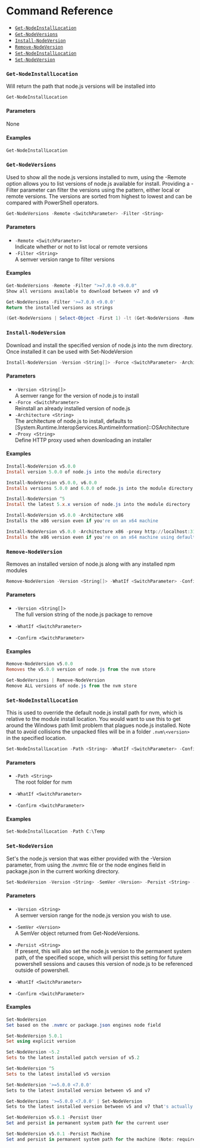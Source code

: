 <!-- This file is generated. To regenerate, run .scripts/Generate-Documentation.ps1 -->

# Command Reference

- [`Get-NodeInstallLocation`](#get-nodeinstalllocation)
- [`Get-NodeVersions`](#get-nodeversions)
- [`Install-NodeVersion`](#install-nodeversion)
- [`Remove-NodeVersion`](#remove-nodeversion)
- [`Set-NodeInstallLocation`](#set-nodeinstalllocation)
- [`Set-NodeVersion`](#set-nodeversion)

### `Get-NodeInstallLocation`
<a id="get-nodeinstalllocation"></a>

Will return the path that node.js versions will be installed into

```powershell
Get-NodeInstallLocation 
```

#### Parameters
None


#### Examples

```powershell
Get-NodeInstallLocation
```

    
### `Get-NodeVersions`
<a id="get-nodeversions"></a>

Used to show all the node.js versions installed to nvm, using the -Remote option allows you to list versions of node.js available for install. Providing a -Filter parameter can filter the versions using the pattern, either local or remote versions. The versions are sorted from highest to lowest and can be compared with PowerShell operators.

```powershell
Get-NodeVersions -Remote <SwitchParameter> -Filter <String>
```

#### Parameters
- `-Remote <SwitchParameter>`  
  Indicate whether or not to list local or remote versions
 - `-Filter <String>`  
  A semver version range to filter versions



#### Examples

```powershell
Get-NodeVersions -Remote -Filter ">=7.0.0 <9.0.0"
Show all versions available to download between v7 and v9
```

    
 
```powershell
Get-NodeVersions -Filter '>=7.0.0 <9.0.0'
Return the installed versions as strings
```

    
 
```powershell
(Get-NodeVersions | Select-Object -First 1) -lt (Get-NodeVersions -Remote | Select-Object -First 1)
```

    
### `Install-NodeVersion`
<a id="install-nodeversion"></a>

Download and install the specified version of node.js into the nvm directory. Once installed it can be used with Set-NodeVersion

```powershell
Install-NodeVersion -Version <String[]> -Force <SwitchParameter> -Architecture <String> -Proxy <String>
```

#### Parameters
- `-Version <String[]>`  
  A semver range for the version of node.js to install
 - `-Force <SwitchParameter>`  
  Reinstall an already installed version of node.js
 - `-Architecture <String>`  
  The architecture of node.js to install, defaults to [System.Runtime.InteropServices.RuntimeInformation]::OSArchitecture
 - `-Proxy <String>`  
  Define HTTP proxy used when downloading an installer



#### Examples

```powershell
Install-NodeVersion v5.0.0
Install version 5.0.0 of node.js into the module directory
```

    
 
```powershell
Install-NodeVersion v5.0.0, v6.0.0
Installs versions 5.0.0 and 6.0.0 of node.js into the module directory
```

    
 
```powershell
Install-NodeVersion ^5
Install the latest 5.x.x version of node.js into the module directory
```

    
 
```powershell
Install-NodeVersion v5.0.0 -Architecture x86
Installs the x86 version even if you're on an x64 machine
```

    
 
```powershell
Install-NodeVersion v5.0.0 -Architecture x86 -proxy http://localhost:3128
Installs the x86 version even if you're on an x64 machine using default CNTLM proxy
```

    
### `Remove-NodeVersion`
<a id="remove-nodeversion"></a>

Removes an installed version of node.js along with any installed npm modules

```powershell
Remove-NodeVersion -Version <String[]> -WhatIf <SwitchParameter> -Confirm <SwitchParameter>
```

#### Parameters
- `-Version <String[]>`  
  The full version string of the node.js package to remove
 - `-WhatIf <SwitchParameter>`  
  
 - `-Confirm <SwitchParameter>`  
  



#### Examples

```powershell
Remove-NodeVersion v5.0.0
Removes the v5.0.0 version of node.js from the nvm store
```

    
 
```powershell
Get-NodeVersions | Remove-NodeVersion
Remove ALL versions of node.js from the nvm store
```

    
### `Set-NodeInstallLocation`
<a id="set-nodeinstalllocation"></a>

This is used to override the default node.js install path for nvm, which is relative to the module install location. You would want to use this to get around the Windows path limit problem that plagues node.js installed. Note that to avoid collisions the unpacked files will be in a folder `.nvm\<version>` in the specified location.

```powershell
Set-NodeInstallLocation -Path <String> -WhatIf <SwitchParameter> -Confirm <SwitchParameter>
```

#### Parameters
- `-Path <String>`  
  The root folder for nvm
 - `-WhatIf <SwitchParameter>`  
  
 - `-Confirm <SwitchParameter>`  
  



#### Examples

```powershell
Set-NodeInstallLocation -Path C:\Temp
```

    
### `Set-NodeVersion`
<a id="set-nodeversion"></a>

Set's the node.js version that was either provided with the -Version parameter, from using the .nvmrc file or the node engines field in package.json in the current working directory.

```powershell
Set-NodeVersion -Version <String> -SemVer <Version> -Persist <String> -WhatIf <SwitchParameter> -Confirm <SwitchParameter>
```

#### Parameters
- `-Version <String>`  
  A semver version range for the node.js version you wish to use.
 - `-SemVer <Version>`  
  A SemVer object returned from Get-NodeVersions.
 - `-Persist <String>`  
  If present, this will also set the node.js version to the permanent system path, of the specified scope, which will persist this setting for future powershell sessions and causes this version of node.js to be referenced outside of powershell.
 - `-WhatIf <SwitchParameter>`  
  
 - `-Confirm <SwitchParameter>`  
  



#### Examples

```powershell
Set-NodeVersion
Set based on the .nvmrc or package.json engines node field
```

    
 
```powershell
Set-NodeVersion 5.0.1
Set using explicit version
```

    
 
```powershell
Set-NodeVersion ~5.2
Sets to the latest installed patch version of v5.2
```

    
 
```powershell
Set-NodeVersion ^5
Sets to the latest installed v5 version
```

    
 
```powershell
Set-NodeVersion '>=5.0.0 <7.0.0'
Sets to the latest installed version between v5 and v7
```

    
 
```powershell
Get-NodeVersions '>=5.0.0 <7.0.0' | Set-NodeVersion
Sets to the latest installed version between v5 and v7 that's actually installed
```

    
 
```powershell
Set-NodeVersion v5.0.1 -Persist User
Set and persist in permanent system path for the current user
```

    
 
```powershell
Set-NodeVersion v5.0.1 -Persist Machine
Set and persist in permanent system path for the machine (Note: requires an admin shell)
```

    

